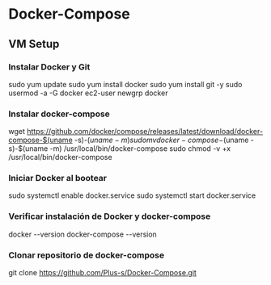 # Docker-Compose
## VM Setup
### Instalar Docker y Git
sudo yum update
sudo yum install docker
sudo yum install git -y
sudo usermod -a -G docker ec2-user
newgrp docker

### Instalar docker-compose
wget https://github.com/docker/compose/releases/latest/download/docker-compose-$(uname -s)-$(uname -m)
sudo mv docker-compose-$(uname -s)-$(uname -m) /usr/local/bin/docker-compose
sudo chmod -v +x /usr/local/bin/docker-compose

### Iniciar Docker al bootear
sudo systemctl enable docker.service
sudo systemctl start docker.service

### Verificar instalación de Docker y docker-compose
docker --version
docker-compose --version

### Clonar repositorio de docker-compose
git clone https://github.com/Plus-s/Docker-Compose.git
